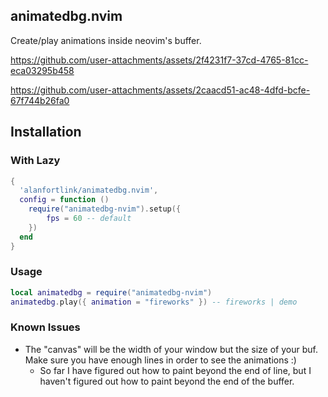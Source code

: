 ## animatedbg.nvim

Create/play animations inside neovim's buffer.





https://github.com/user-attachments/assets/2f4231f7-37cd-4765-81cc-eca03295b458




https://github.com/user-attachments/assets/2caacd51-ac48-4dfd-bcfe-67f744b26fa0




## Installation

### With Lazy

```lua
{
  'alanfortlink/animatedbg.nvim',
  config = function ()
    require("animatedbg-nvim").setup({
        fps = 60 -- default
    })
  end
}
```

### Usage

```lua
local animatedbg = require("animatedbg-nvim")
animatedbg.play({ animation = "fireworks" }) -- fireworks | demo
```

### Known Issues

- The "canvas" will be the width of your window but the size of your buf. Make sure you have enough lines in order to see the animations :)
  - So far I have figured out how to paint beyond the end of line, but I haven't figured out how to paint beyond the end of the buffer.

